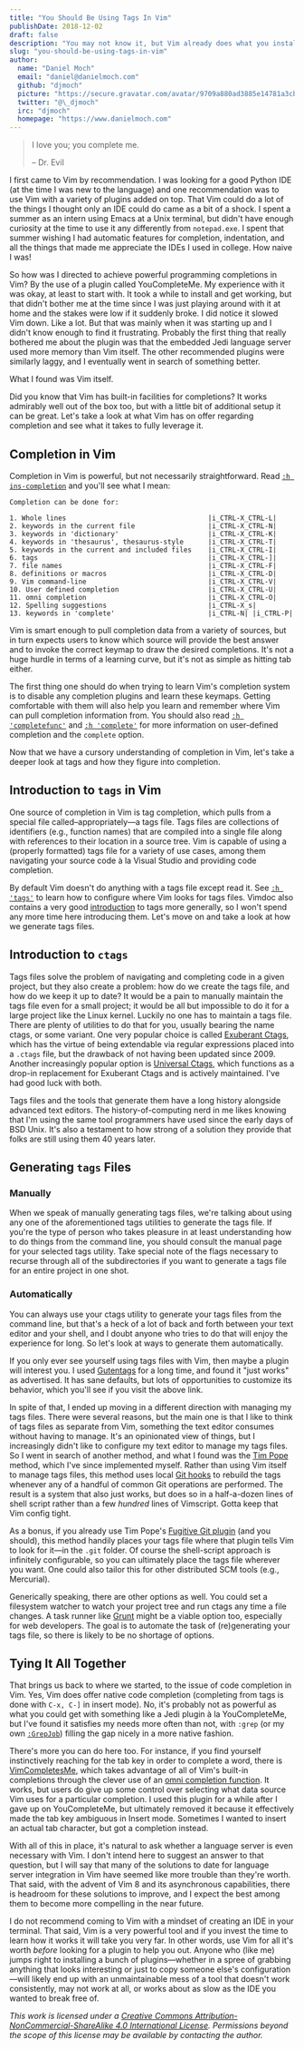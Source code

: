 ```yaml
---
title: "You Should Be Using Tags In Vim"
publishDate: 2018-12-02
draft: false
description: "You may not know it, but Vim already does what you installed a Jedi plugin to do"
slug: "you-should-be-using-tags-in-vim"
author:
  name: "Daniel Moch"
  email: "daniel@danielmoch.com"
  github: "djmoch"
  picture: "https://secure.gravatar.com/avatar/9709a880ad3885e14781a3cb757e09f3?s=400"
  twitter: "@\_djmoch"
  irc: "djmoch"
  homepage: "https://www.danielmoch.com"
---
```


> I love you; you complete me.
>
> – Dr. Evil

I first came to Vim by recommendation. I was looking for a good Python
IDE (at the time I was new to the language) and one recommendation was
to use Vim with a variety of plugins added on top. That Vim could do a
lot of the things I thought only an IDE could do came as a bit of a
shock. I spent a summer as an intern using Emacs at a Unix terminal, but
didn't have enough curiosity at the time to use it any differently from
`notepad.exe`. I spent that summer wishing I had automatic features for
completion, indentation, and all the things that made me appreciate
the IDEs I used in college.  How naive I was!

So how was I directed to achieve powerful programming completions in
Vim? By the use of a plugin called YouCompleteMe. My experience with it
was okay, at least to start with. It took a while to install and get
working, but that didn't bother me at the time since I was just playing
around with it at home and the stakes were low if it suddenly broke. I
did notice it slowed Vim down. Like a lot. But that was mainly when it
was starting up and I didn't know enough to find it frustrating.
Probably the first thing that really bothered me about the plugin was
that the embedded Jedi language server used more memory than Vim itself.
The other recommended plugins were similarly laggy, and I eventually
went in search of something better.

What I found was Vim itself.

Did you know that Vim has built-in facilities for completions? It works
admirably well out of the box too, but with a little bit of additional
setup it can be great. Let's take a look at what Vim has on offer
regarding completion and see what it takes to fully leverage it.

## Completion in Vim

Completion in Vim is powerful, but not necessarily straightforward. Read
[`:h ins-completion`][ic] and you'll see what I mean:

```
Completion can be done for:

1. Whole lines                                   |i_CTRL-X_CTRL-L|
2. keywords in the current file                  |i_CTRL-X_CTRL-N|
3. keywords in 'dictionary'                      |i_CTRL-X_CTRL-K|
4. keywords in 'thesaurus', thesaurus-style      |i_CTRL-X_CTRL-T|
5. keywords in the current and included files    |i_CTRL-X_CTRL-I|
6. tags                                          |i_CTRL-X_CTRL-]|
7. file names                                    |i_CTRL-X_CTRL-F|
8. definitions or macros                         |i_CTRL-X_CTRL-D|
9. Vim command-line                              |i_CTRL-X_CTRL-V|
10. User defined completion                      |i_CTRL-X_CTRL-U|
11. omni completion                              |i_CTRL-X_CTRL-O|
12. Spelling suggestions                         |i_CTRL-X_s|
13. keywords in 'complete'                       |i_CTRL-N| |i_CTRL-P|
```

Vim is smart enough to pull completion data from a variety of sources,
but in turn expects users to know which source will provide the best
answer and to invoke the correct keymap to draw the desired completions.
It's not a huge hurdle in terms of a learning curve, but it's not as
simple as hitting tab either.

The first thing one should do when trying to learn Vim's completion
system is to disable any completion plugins and learn these keymaps.
Getting comfortable with them will also help you learn and remember
where Vim can pull completion information from. You should also read [`:h
'completefunc'`][cf] and [`:h 'complete'`][co] for more information on
user-defined completion and the `complete` option.

Now that we have a cursory understanding of completion in Vim, let's
take a deeper look at tags and how they figure into completion.

## Introduction to `tags` in Vim

One source of completion in Vim is tag completion, which pulls from a
special file called–appropriately—a tags file. Tags files are collections
of identifiers (e.g., function names) that are compiled into a single
file along with references to their location in a source tree.  Vim is
capable of using a (properly formatted) tags file for a variety of use
cases, among them navigating your source code à la Visual Studio and
providing code completion.

By default Vim doesn't do anything with a tags file except read it. See
[`:h 'tags'`][to] to learn how to configure where Vim looks for tags
files. Vimdoc also contains a very good [introduction][ti] to tags more
generally, so I won't spend any more time here introducing them. Let's
move on and take a look at how we generate tags files.

## Introduction to `ctags`

Tags files solve the problem of navigating and completing code in a
given project, but they also create a problem: how do we create the tags
file, and how do we keep it up to date? It would be a pain to manually
maintain the tags file even for a small project; it would be all but
impossible to do it for a large project like the Linux kernel. Luckily
no one has to maintain a tags file. There are plenty of utilities to do
that for you, usually bearing the name ctags, or some variant. One very
popular choice is called [Exuberant Ctags][ec], which has the virtue of
being extendable via regular expressions placed into a `.ctags` file,
but the drawback of not having been updated since 2009.  Another
increasingly popular option is [Universal Ctags][uc], which functions as
a drop-in replacement for Exuberant Ctags and is actively maintained.
I've had good luck with both.

Tags files and the tools that generate them have a long history
alongside advanced text editors. The history-of-computing nerd in me
likes knowing that I'm using the same tool programmers have used since
the early days of BSD Unix. It's also a testament to how strong of a
solution they provide that folks are still using them 40 years later.

## Generating `tags` Files

### Manually

When we speak of manually generating tags files, we're talking about
using any one of the aforementioned tags utilities to generate the tags
file. If you're the type of person who takes pleasure in at least
understanding how to do things from the command line, you should consult
the manual page for your selected tags utility. Take special note of the
flags necessary to recurse through all of the subdirectories if you want
to generate a tags file for an entire project in one shot.

### Automatically

You can always use your ctags utility to generate your tags files from
the command line, but that's a heck of a lot of back and forth between
your text editor and your shell, and I doubt anyone who tries to do that
will enjoy the experience for long. So let's look at ways to generate
them automatically.

If you only ever see yourself using tags files with Vim, then maybe a
plugin will interest you. I used [Gutentags][gt] for a long time, and
found it "just works" as advertised. It has sane defaults, but lots of
opportunities to customize its behavior, which you'll see if you visit
the above link.

In spite of that, I ended up moving in a different direction with
managing my tags files. There were several reasons, but the main one is
that I like to think of tags files as separate from Vim, something the
text editor consumes without having to manage. It's an opinionated view
of things, but I increasingly didn't like to configure my text editor to
manage my tags files. So I went in search of another method, and what I
found was the [Tim Pope][tp] method, which I've since implemented
myself. Rather than using Vim itself to manage tags files, this method
uses local [Git hooks][gh] to rebuild the tags whenever any of a handful of
common Git operations are performed. The result is a system that also
just works, but does so in a half-a-dozen lines of shell script rather
than a few _hundred_ lines of Vimscript. Gotta keep that Vim config
tight.

As a bonus, if you already use Tim Pope's [Fugitive Git
plugin][fugitive] (and you should), this method handily places your tags
file where that plugin tells Vim to look for it—in the `.git` folder.
Of course the shell-script approach is infinitely configurable, so you
can ultimately place the tags file wherever you want. One could also
tailor this for other distributed SCM tools (e.g., Mercurial).

Generically speaking, there are other options as well. You could set a
filesystem watcher to watch your project tree and run ctags any time a
file changes. A task runner like [Grunt][grunt] might be a viable option
too, especially for web developers. The goal is to automate the task of
(re)generating your tags file, so there is likely to be no shortage of
options.

## Tying It All Together

That brings us back to where we started, to the issue of code completion
in Vim. Yes, Vim does offer native code completion (completing from tags
is done with `C-x, C-]` in insert mode). No, it's probably not as
powerful as what you could get with something like a Jedi plugin à la
YouCompleteMe, but I've found it satisfies my needs more often than not,
with `:grep` (or my own [`:GrepJob`][mj]) filling the gap nicely in a
more native fashion.

There's more you can do here too. For instance, if you find yourself
instinctively reaching for the tab key in order to complete a word,
there is [VimCompletesMe][vcm], which takes advantage of all of Vim's
built-in completions through the clever use of an [omni completion
function][oc]. It works, but users do give up some control over selecting
what data source Vim uses for a particular completion. I used this
plugin for a while after I gave up on YouCompleteMe, but ultimately
removed it because it effectively made the tab key ambiguous in Insert
mode. Sometimes I wanted to insert an actual tab character, but got a
completion instead.

With all of this in place, it's natural to ask whether a language server
is even necessary with Vim. I don't intend here to suggest an answer to
that question, but I will say that many of the solutions to date for
language server integration in Vim have seemed like more trouble than
they're worth. That said, with the advent of Vim 8 and its asynchronous
capabilities, there is headroom for these solutions to improve, and I
expect the best among them to become more compelling in the near future.

I do not recommend coming to Vim with a mindset of creating an IDE in
your terminal. That said, Vim is a very powerful tool and if you invest
the time to learn how it works it will take you very far. In other
words, use Vim for all it's worth _before_ looking for a plugin to help
you out. Anyone who (like me) jumps right to installing a bunch of
plugins—whether in a spree of grabbing anything that looks interesting
or just to copy someone else's configuration—will likely end up with an
unmaintainable mess of a tool that doesn't work consistently, may not
work at all, or works about as slow as the IDE you wanted to break free
of.

_This work is licensed under a [Creative Commons
Attribution-NonCommercial-ShareAlike 4.0 International License][license].
Permissions beyond the scope of this license may be available by
contacting the author._

[ic]: http://vimdoc.sourceforge.net/htmldoc/insert.html#ins-completion
[ec]: http://ctags.sourceforge.net/
[uc]: https://ctags.io/
[gt]: https://bolt80.com/gutentags/
[tp]: https://tbaggery.com/2011/08/08/effortless-ctags-with-git.html
[gh]: https://git-scm.com/docs/githooks
[fugitive]: https://github.com/tpope/vim-fugitive
[mj]: https://git.danielmoch.com/vim-makejob.git
[vcm]: https://github.com/ajh17/VimCompletesMe
[oc]: http://vimdoc.sourceforge.net/htmldoc/options.html#'omnifunc'
[github]: https://github.com/djmoch
[twitter]: https://twitter.com/_djmoch
[cf]: http://vimdoc.sourceforge.net/htmldoc/options.html#'completefunc'
[co]: http://vimdoc.sourceforge.net/htmldoc/options.html#'complete'
[to]: http://vimdoc.sourceforge.net/htmldoc/options.html#'tags'
[ti]: http://vimdoc.sourceforge.net/htmldoc/usr_29.html#29.1
[license]: https://creativecommons.org/licenses/by-nc-sa/4.0/
[grunt]: https://gruntjs.com/
